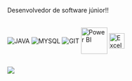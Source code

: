 Desenvolvedor de software júnior!!


<div style="display: inline_block"><br>
 
  <img   align="center"   alt="JAVA"   src="https://img.shields.io/badge/Java-ED8B00?style=for-the-badge&logo=openjdk&logoColor=white" />
  <img   align="center"   alt="MYSQL"  src="https://img.shields.io/badge/MySQL-00000F?style=for-the-badge&logo=mysql&logoColor=white" />
  <img  align="center"    alt="GIT"    src="https://img.shields.io/badge/GIT-E44C30?style=for-the-badge&logo=git&logoColor=white" />
  <img  align="center"    alt="Power BI" width="60"  src="https://media.datacamp.com/legacy/v1714478776/re388xshtgihucfiiavf.png"/>
  <img  align="center"    alt="Excel"  width="35" src="https://encrypted-tbn0.gstatic.com/images?q=tbn:ANd9GcTroU91FLk1e5CTmveZCstER9A-qLpJGNtZvA&s"/>
  
 
</div>
  
  ##
 
<div> 

  <a href="https://www.linkedin.com/in/vitoragnaldodasilva" target="_blank"><img src="https://img.shields.io/badge/-LinkedIn-%230077B5?style=for-the-badge&logo=linkedin&logoColor=white" target="_blank"></a> 


  
</div>
